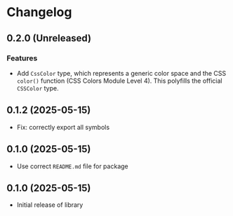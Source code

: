 # Changelog

## 0.2.0 (Unreleased)
### Features
- Add `CssColor` type, which represents a generic color space and the CSS `color()` function (CSS Colors Module Level 4). This polyfills the official `CSSColor` type.

## 0.1.2 (2025-05-15)
- Fix: correctly export all symbols

## 0.1.0 (2025-05-15)
- Use correct `README.md` file for package

## 0.1.0 (2025-05-15)
- Initial release of library
